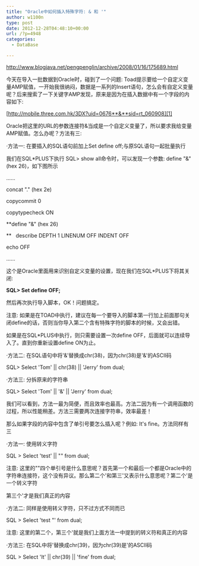 ```yaml
---
title: "Oracle中如何插入特殊字符: & 和 '"
author: w1100n
type: post
date: 2012-12-28T04:48:10+00:00
url: /?p=4948
categories:
  - DataBase

---
```


  http://www.blogjava.net/pengpenglin/archive/2008/01/16/175689.html

今天在导入一批数据到Oracle时，碰到了一个问题: Toad提示要给一个自定义变量AMP赋值，一开始我很纳闷，数据是一系列的Insert语句，怎么会有自定义变量呢？后来搜索了一下关键字AMP发现，原来是因为在插入数据中有一个字段的内容如下: 

[http://mobile.three.com.hk/3DX?uid=0676**&**sid=rt_060908][1]

Oracle把这里的URL的参数连接符&当成是一个自定义变量了，所以要求我给变量AMP赋值。怎么办呢？方法有三: 

·方法一: 在要插入的SQL语句前加上Set define off;与原SQL语句一起批量执行

我们在SQL*PLUS下执行 SQL> show all命令时，可以发现一个参数: define "&" (hex 26)，如下图所示

......
  
concat "." (hex 2e)
  
copycommit 0
  
copytypecheck ON
  
**define "&" (hex 26)
  
**   describe DEPTH 1 LINENUM OFF INDENT OFF
  
echo OFF
  
......

这个是Oracle里面用来识别自定义变量的设置，现在我们在SQL*PLUS下将其关闭: 

**SQL> Set define OFF;**

然后再次执行导入脚本，OK！问题搞定。

注意: 如果是在TOAD中执行，建议在每一个要导入的脚本第一行加上前面那句关闭define的话，否则当你导入第二个含有特殊字符的脚本的时候，又会出错。
  
如果是在SQL*PLUS中执行，则只需要设置一次define OFF，后面就可以连续导入了。直到你重新设置define ON为止。

·方法二: 在SQL语句中将'&'替换成chr(38)，因为chr(38)是'&'的ASCII码

SQL> Select 'Tom' || chr(38) || 'Jerry' from dual;

·方法三: 分拆原来的字符串

SQL> Select 'Tom' || '&' || 'Jerry' from dual;

我们可以看到，方法一最为简便，而且效率也最高。方法二因为有一个调用函数的过程，所以性能稍差。方法三需要两次连接字符串，效率最差！

那么如果字段的内容中包含了单引号要怎么插入呢？例如: It's fine。方法同样有三

·方法一: 使用转义字符

SQL > Select 'test' || "" from dual;

注意: 这里的""四个单引号是什么意思呢？首先第一个和最后一个都是Oracle中的字符串连接符，这个没有异议。那么第二个'和第三'又表示什么意思呢？第二个'是一个转义字符
  
第三个'才是我们真正的内容

·方法二: 同样是使用转义字符，只不过方式不同而已

SQL > Select 'test "' from dual;

注意: 这里的第二个，第三个'就是我们上面方法一中提到的转义符和真正的内容

·方法三: 在SQL中将'替换成chr(39)，因为chr(39)是'的ASCII码

SQL > Select 'It' || chr(39) || 'fine' from dual;

 [1]: http://mobile.three.com.hk/3DX?uid=0676&amp;sid=rt_060908